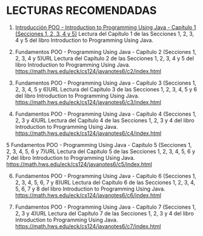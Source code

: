 # LECTURAS RECOMENDADAS

1. [Introducción POO - Introduction to Programming Using Java - Capítulo 1 (Secciones 1, 2, 3, 4 y 5)](https://math.hws.edu/eck/cs124/javanotes6/c1/index.html)
   Lectura del Capítulo 1 de las Secciones 1, 2, 3, 4 y 5 del libro Introduction to Programming Using Java.
      

2. Fundamentos POO - Programming Using Java - Capítulo 2 (Secciones 1, 2, 3, 4 y 5)URL
   Lectura del Capítulo 2 de las Secciones 1, 2, 3, 4 y 5 del libro Introduction to Programming Using Java.
      https://math.hws.edu/eck/cs124/javanotes6/c2/index.html 

3. Fundamentos POO - Programming Using Java - Capítulo 3 (Secciones 1, 2, 3, 4, 5 y 6)URL
   Lectura del Capítulo 3 de las Secciones 1, 2, 3, 4, 5 y 6 del libro Introduction to Programming Using Java.
      https://math.hws.edu/eck/cs124/javanotes6/c3/index.html 

4. Fundamentos POO - Programming Using Java - Capítulo 4 (Secciones 1, 2, 3 y 4)URL
   Lectura del Capítulo 4 de las Secciones 1, 2, 3 y 4 del libro Introduction to Programming Using Java.
      https://math.hws.edu/eck/cs124/javanotes6/c4/index.html 

5  Fundamentos POO - Programming Using Java - Capítulo 5 (Secciones 1, 2, 3, 4, 5, 6 y 7)URL
   Lectura del Capítulo 5 de las Secciones 1, 2, 3, 4, 5, 6 y 7 del libro Introduction to Programming Using Java.
      https://math.hws.edu/eck/cs124/javanotes6/c5/index.html 

6. Fundamentos POO - Programming Using Java - Capítulo 6 (Secciones 1, 2, 3, 4, 5, 6, 7 y 8)URL
   Lectura del Capítulo 6 de las Secciones 1, 2, 3, 4, 5, 6, 7 y 8 del libro Introduction to Programming Using Java.
      https://math.hws.edu/eck/cs124/javanotes6/c6/index.html 

7. Fundamentos POO - Programming Using Java - Capítulo 7 (Secciones 1, 2, 3 y 4)URL
   Lectura del Capítulo 7 de las Secciones 1, 2, 3 y 4 del libro Introduction to Programming Using Java.
      https://math.hws.edu/eck/cs124/javanotes6/c7/index.html 
 
 
